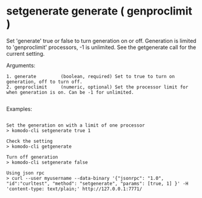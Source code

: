 # setgenerate generate ( genproclimit )

Set 'generate' true or false to turn generation on or off.
Generation is limited to 'genproclimit' processors, -1 is unlimited.
See the getgenerate call for the current setting.


Arguments:
```
1. generate         (boolean, required) Set to true to turn on generation, off to turn off.
2. genproclimit     (numeric, optional) Set the processor limit for when generation is on. Can be -1 for unlimited.


```
Examples:
```

Set the generation on with a limit of one processor
> komodo-cli setgenerate true 1

Check the setting
> komodo-cli getgenerate 

Turn off generation
> komodo-cli setgenerate false

Using json rpc
> curl --user myusername --data-binary '{"jsonrpc": "1.0", "id":"curltest", "method": "setgenerate", "params": [true, 1] }' -H 'content-type: text/plain;' http://127.0.0.1:7771/
```
